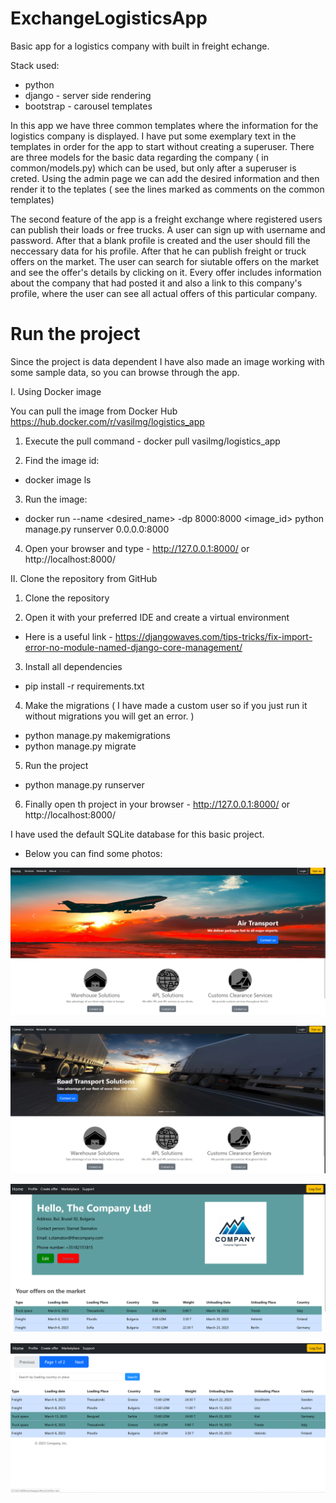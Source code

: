 # ExchangeLogisticsApp
Basic app for a logistics company with built in freight echange.

Stack used:
 - python
 - django - server side rendering
 - bootstrap - carousel templates
 
 In this app we have three common templates where the information for the logistics company is displayed.
 I have put some exemplary text in the templates in order for the app to start without creating a superuser.
 There are three models for the basic data regarding the company ( in common/models.py) which can be used, but only after a superuser is creted.
 Using the admin page we can add the desired information and then render it to the teplates ( see the lines marked as comments on the common templates)
 
 The second feature of the app is a freight exchange where registered users can publish their loads or free trucks.
 A user can sign up with username and password. After that a blank profile is created and the user should fill the neccessary data for his profile.
 After that he can publish freight or truck offers on the market. The user can search for siutable offers on the market and see the offer's details by clicking on it.
 Every offer includes information about the company that had posted it and also a link to this company's profile, where the user can see all actual offers of this particular company.
 
 # Run the project
 Since the project is data dependent I have also made an image working with some sample data, so you can browse through the app.
 
 I. Using Docker image
 
 You can pull the image from Docker Hub https://hub.docker.com/r/vasilmg/logistics_app
 
 1. Execute the pull command - docker pull vasilmg/logistics_app
 
 2. Find the image id:
 - docker image ls
 
 3. Run the image:
 - docker run --name <desired_name>  -dp 8000:8000 <image_id> python manage.py runserver 0.0.0.0:8000
 
 4. Open your browser and type - http://127.0.0.1:8000/ or http://localhost:8000/
 
 II. Clone the repository from GitHub
 
 1. Clone the repository

 2. Open it with your preferred IDE and create a virtual environment
 - Here is a useful link - https://djangowaves.com/tips-tricks/fix-import-error-no-module-named-django-core-management/
 
 3. Install all dependencies
  - pip install -r requirements.txt
  
 4. Make the migrations ( I have made a custom user so if you just run it without migrations you will get an error. )
  - python manage.py makemigrations
  - python manage.py migrate
 
 5. Run the project
 - python manage.py runserver

 6. Finally open th project in your browser - http://127.0.0.1:8000/ or http://localhost:8000/
 
 I have used the default SQLite database for this basic project.
 
  - Below you can find some photos:
 
![front page](https://github.com/VasilMG/Django-ExchangeLogisticsApp/blob/main/Screenshots/Screenshot%202023-03-05%20233520.png)

![front page](https://github.com/VasilMG/Django-ExchangeLogisticsApp/blob/main/Screenshots/Screenshot%202023-03-05%20233434.png)

![front page](https://github.com/VasilMG/Django-ExchangeLogisticsApp/blob/main/Screenshots/Screenshot%202023-03-05%20231650.png)

![front page](https://github.com/VasilMG/Django-ExchangeLogisticsApp/blob/main/Screenshots/Screenshot%202023-03-05%20232347.png)

